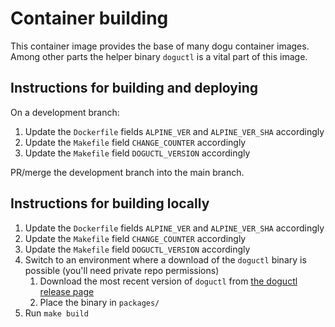 # Container building

This container image provides the base of many dogu container images.
Among other parts the helper binary `doguctl` is a vital part of this image.

## Instructions for building and deploying

On a development branch:

1. Update the `Dockerfile` fields `ALPINE_VER` and `ALPINE_VER_SHA` accordingly
2. Update the `Makefile` field `CHANGE_COUNTER` accordingly
3. Update the `Makefile` field `DOGUCTL_VERSION` accordingly

PR/merge the development branch into the main branch.

## Instructions for building locally

1. Update the `Dockerfile` fields `ALPINE_VER` and `ALPINE_VER_SHA` accordingly
2. Update the `Makefile` field `CHANGE_COUNTER` accordingly
3. Update the `Makefile` field `DOGUCTL_VERSION` accordingly
4. Switch to an environment where a download of the `doguctl` binary is possible (you'll need private repo permissions)
   1. Download the most recent version of `doguctl` from [the doguctl release page](https://github.com/cloudogu/doguctl/releases)
   2. Place the binary in `packages/`
5. Run `make build`
